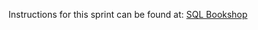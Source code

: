 Instructions for this sprint can be found at: [SQL Bookshop](https://l2c.northcoders.com/courses/de2-data/sql-bookshop)

<!-- Need to add link when completed -->
